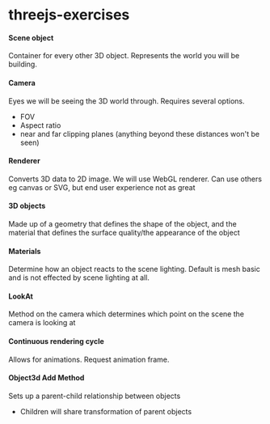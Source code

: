 # threejs-exercises

#### Scene object
Container for every other 3D object. Represents the world you will be building.

#### Camera
Eyes we will be seeing the 3D world through. Requires several options.
- FOV
- Aspect ratio
- near and far clipping planes (anything beyond these distances won't be seen)

#### Renderer
Converts 3D data to 2D image. We will use WebGL renderer. Can use others eg canvas or SVG, but end user experience not as great

#### 3D objects
Made up of a geometry that defines the shape of the object, and the material that defines the surface quality/the appearance of the object

#### Materials
Determine how an object reacts to the scene lighting. Default is mesh basic and is not effected by scene lighting at all.

#### LookAt
Method on the camera which determines which point on the scene the camera is looking at

#### Continuous rendering cycle
Allows for animations. Request animation frame.

#### Object3d Add Method
Sets up a parent-child relationship between objects
- Children will share transformation of parent objects